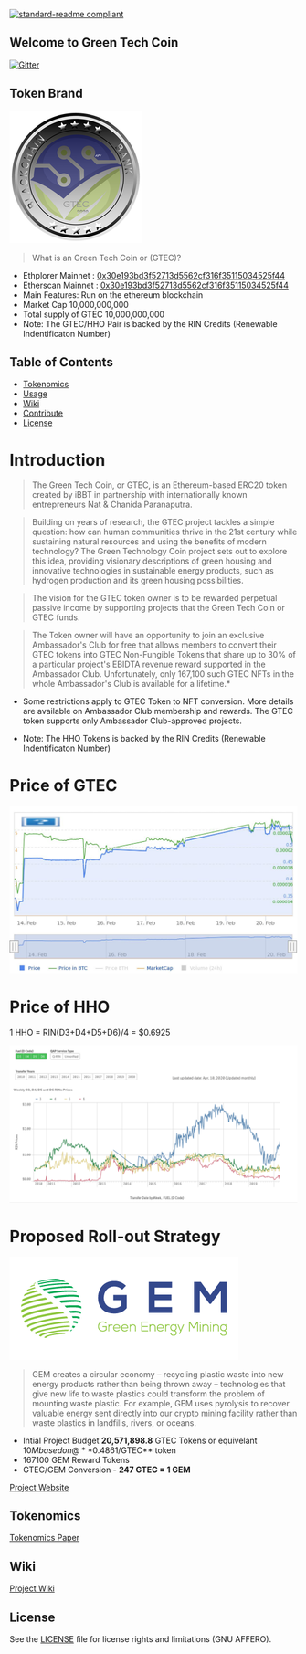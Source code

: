 [![standard-readme compliant](https://img.shields.io/badge/readme%20style-standard-brightgreen.svg?style=flat-square)](https://github.com/RichardLitt/standard-readme)

## Welcome to Green Tech Coin
[![Gitter](https://badges.gitter.im/intergalacticcredits/community.svg)](https://gitter.im/Blockchain-Bank/community?utm_source=badge&utm_medium=badge&utm_campaign=pr-badge)

## Token Brand

![Token Image](https://github.com/Green-Tech-Coin/GreenTechCoin/blob/main/images/greentechcoin-350px-deliver-03%20(1).png)

> What is an Green Tech Coin or (GTEC)?  
- Ethplorer Mainnet : [0x30e193bd3f52713d5562cf316f35115034525f44](https://ethplorer.io/address/0x30e193bd3f52713d5562cf316f35115034525f44#chart=candlestick)
- Etherscan Mainnet : [0x30e193bd3f52713d5562cf316f35115034525f44](https://etherscan.io/address/0x30E193bd3F52713D5562cf316f35115034525f44)
- Main Features: Run on the ethereum blockchain
- Market Cap 10,000,000,000
- Total supply of GTEC 10,000,000,000  
- Note: The GTEC/HHO Pair is backed by the RIN Credits (Renewable Indentificaton Number)

## Table of Contents
- [Tokenomics](#Tokenomics)
- [Usage](#usage)
- [Wiki](#Wiki)
- [Contribute](#contribute)
- [License](#License)


# Introduction

> The Green Tech Coin, or GTEC, is an Ethereum-based ERC20 token created by iBBT in partnership with internationally known entrepreneurs Nat & Chanida Paranaputra.

> Building on years of research, the GTEC project tackles a simple question: how can human communities thrive in the 21st century while sustaining natural resources and using the benefits of modern technology? The Green Technology Coin project sets out to explore this idea, providing visionary descriptions of green housing and innovative technologies in sustainable energy products, such as hydrogen production and its green housing possibilities.

> The vision for the GTEC token owner is to be rewarded perpetual passive income by supporting projects that the Green Tech Coin or GTEC funds.

> The Token owner will have an opportunity to join an exclusive Ambassador's Club for free that allows members to convert their GTEC tokens into GTEC Non-Fungible Tokens that share up to 30% of a particular project's EBIDTA revenue reward supported in the Ambassador Club. Unfortunately, only 167,100 such GTEC NFTs in the whole Ambassador's Club is available for a lifetime.*

* Some restrictions apply to GTEC Token to NFT conversion. More details are available on Ambassador Club membership and rewards. The GTEC token supports only Ambassador Club-approved projects.

- Note: The HHO Tokens is backed by the RIN Credits (Renewable Indentificaton Number)

# Price of GTEC

![Coinpaprika Chart](images/CoinPaprika_GTEC_price_7d_2023-02-20.jpeg?raw=true)


# Price of HHO
 
 1 HHO = RIN(D3+D4+D5+D6)/4 = $0.6925

![Latest RIN Prices](images/RIN-Trades-and-Price-Information.png)


# Proposed Roll-out Strategy

![Roadmap](https://github.com/Green-Tech-Coin/GreenTechCoin/blob/main/images/green-mining-farm-with-banner-deliver-blue-color_orig.png)

> GEM creates a circular economy – recycling plastic waste into new energy products rather than being thrown away – technologies that give new life to waste plastics could transform the problem of mounting waste plastic.  For example, GEM uses pyrolysis to recover valuable energy sent directly into our crypto mining facility rather than waste plastics in landfills, rivers, or oceans.

- Intial Project Budget **20,571,898.8** GTEC Tokens or equivelant $10M based on @ **$0.4861/GTEC** token
- 167100 GEM Reward Tokens 
- GTEC/GEM Conversion - **247 GTEC = 1 GEM**

[Project Website](https://greenmining.farm)

## Tokenomics
[Tokenomics Paper](https://github.com/Green-Tech-Coin/GreenTechCoin/blob/main/docs/Green%20Tech%20Coin%20Tokenomics%20101%20%5Bv1.0%5D.pdf)

## Wiki
[Project Wiki](https://github.com/Green-Tech-Coin/GreenTechCoin/wiki)

## License

See the [LICENSE](LICENSE.md) file for license rights and limitations (GNU AFFERO).
